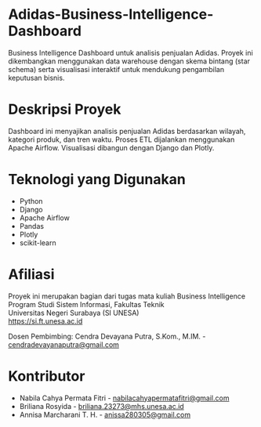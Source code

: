 # Adidas-Business-Intelligence-Dashboard

Business Intelligence Dashboard untuk analisis penjualan Adidas. Proyek ini dikembangkan menggunakan data warehouse dengan skema bintang (star schema) serta visualisasi interaktif untuk mendukung pengambilan keputusan bisnis.

# Deskripsi Proyek

Dashboard ini menyajikan analisis penjualan Adidas berdasarkan wilayah, kategori produk, dan tren waktu. Proses ETL dijalankan menggunakan Apache Airflow. Visualisasi dibangun dengan Django dan Plotly.

# Teknologi yang Digunakan

- Python
- Django
- Apache Airflow
- Pandas
- Plotly
- scikit-learn

# Afiliasi

Proyek ini merupakan bagian dari tugas mata kuliah Business Intelligence  
Program Studi Sistem Informasi, Fakultas Teknik  
Universitas Negeri Surabaya (SI UNESA)  
https://si.ft.unesa.ac.id

Dosen Pembimbing: Cendra Devayana Putra, S.Kom., M.IM. - cendradevayanaputra@gmail.com

# Kontributor

- Nabila Cahya Permata Fitri - nabilacahyapermatafitri@gmail.com
- Briliana Rosyida - briliana.23273@mhs.unesa.ac.id
- Annisa Marcharani T. H. - anissa280305@gmail.com
